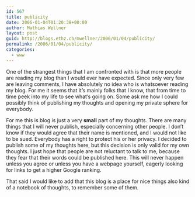 ```yaml
---
id: 567
title: publicity
date: 2006-01-04T01:20:38+00:00
author: Mathias Wellner
layout: post
guid: http://blogs.ethz.ch/mwellner/2006/01/04/publicity/
permalink: /2006/01/04/publicity/
categories:
  - www
---
```

One of the strangest things that I am confronted with is that more people are reading my blog than I would ever have expected. Since only very few are leaving comments, I have absolutely no idea who is whatsoever reading my blog. For me it seems that it&#8217;s mainly folks that I know, that from time to time peek into my life to see what&#8217;s going on. Some ask me how I could possibly think of publishing my thoughts and opening my private sphere for everybody. 

For me this is blog is just a very **small** part of my thoughts. There are many things that I will never publish, especially concerning other people. I don&#8217;t know if they would agree that their name is mentioned, and I would not like to be sued. Everybody has a right to protect his or her privacy. I decided to publish some of my thoughts here, but this decision is only valid for my own thoughts. I just hope that people are not reluctant to talk to me, because they fear that their words could be published here. This will never happen unless you agree or unless you have a webpage yourself, eagerly looking for links to get a higher Google ranking. 

That said I would like to add that this blog is a place for nice things also kind of a notebook of thoughts, to remember some of them.